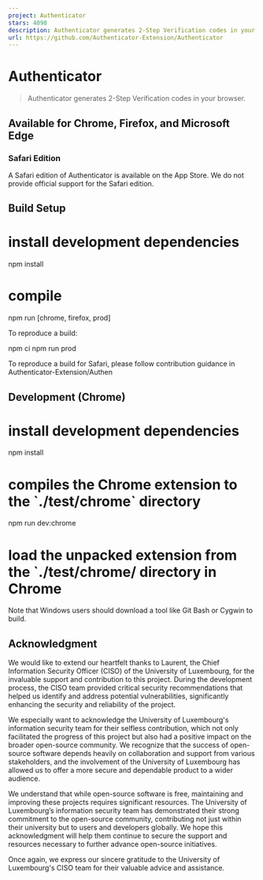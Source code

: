 ```yaml
---
project: Authenticator
stars: 4098
description: Authenticator generates 2-Step Verification codes in your browser.
url: https://github.com/Authenticator-Extension/Authenticator
---
```


Authenticator
=============

> Authenticator generates 2-Step Verification codes in your browser.

Available for Chrome, Firefox, and Microsoft Edge
-------------------------------------------------

### Safari Edition

A Safari edition of Authenticator is available on the App Store. We do not provide official support for the Safari edition.

Build Setup
-----------

# install development dependencies
npm install
# compile
npm run \[chrome, firefox, prod\]

To reproduce a build:

npm ci
npm run prod

To reproduce a build for Safari, please follow contribution guidance in Authenticator-Extension/Authen

Development (Chrome)
--------------------

# install development dependencies
npm install
# compiles the Chrome extension to the \`./test/chrome\` directory
npm run dev:chrome
# load the unpacked extension from the \`./test/chrome/ directory in Chrome

Note that Windows users should download a tool like Git Bash or Cygwin to build.

Acknowledgment
--------------

We would like to extend our heartfelt thanks to Laurent, the Chief Information Security Officer (CISO) of the University of Luxembourg, for the invaluable support and contribution to this project. During the development process, the CISO team provided critical security recommendations that helped us identify and address potential vulnerabilities, significantly enhancing the security and reliability of the project.

We especially want to acknowledge the University of Luxembourg's information security team for their selfless contribution, which not only facilitated the progress of this project but also had a positive impact on the broader open-source community. We recognize that the success of open-source software depends heavily on collaboration and support from various stakeholders, and the involvement of the University of Luxembourg has allowed us to offer a more secure and dependable product to a wider audience.

We understand that while open-source software is free, maintaining and improving these projects requires significant resources. The University of Luxembourg’s information security team has demonstrated their strong commitment to the open-source community, contributing not just within their university but to users and developers globally. We hope this acknowledgment will help them continue to secure the support and resources necessary to further advance open-source initiatives.

Once again, we express our sincere gratitude to the University of Luxembourg's CISO team for their valuable advice and assistance.

